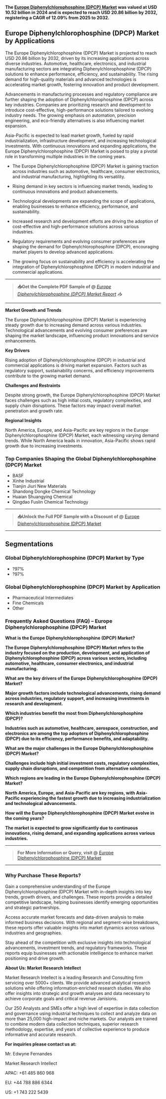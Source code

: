 <p><strong>The <a href="https://www.marketresearchintellect.com/download-sample/?rid=946204&amp;utm_source=Pulse-April-Europe&amp;utm_medium=852">Europe Diphenylchlorophosphine (DPCP) Market</a> was valued at USD 10.52 billion in 2024 and is expected to reach USD 20.86 billion by 2032, registering a CAGR of 12.09% from 2025 to 2032.</strong></p><h2>Europe Diphenylchlorophosphine (DPCP) Market by Applications&nbsp;</h2><p><p>The Europe Diphenylchlorophosphine (DPCP) Market is projected to reach USD 20.86 billion by 2032, driven by its increasing applications across diverse industries. Automotive, healthcare, electronics, and industrial manufacturing sectors are integrating Diphenylchlorophosphine (DPCP) solutions to enhance performance, efficiency, and sustainability. The rising demand for high-quality materials and advanced technologies is accelerating market growth, fostering innovation and product development.</p><p>Advancements in manufacturing processes and regulatory compliance are further shaping the adoption of Diphenylchlorophosphine (DPCP) across key industries. Companies are prioritizing research and development to introduce cost-effective, high-performance solutions tailored to evolving industry needs. The growing emphasis on automation, precision engineering, and eco-friendly alternatives is also influencing market expansion.</p><p>Asia-Pacific is expected to lead market growth, fueled by rapid industrialization, infrastructure development, and increasing technological investments. With continuous innovations and expanding applications, the Europe Diphenylchlorophosphine (DPCP) Market is poised to play a pivotal role in transforming multiple industries in the coming years.</p></p><ul><li><p>The Europe Diphenylchlorophosphine (DPCP) Market is gaining traction across industries such as automotive, healthcare, consumer electronics, and industrial manufacturing, highlighting its versatility.</p></li><li><p>Rising demand in key sectors is influencing market trends, leading to continuous innovations and product advancements.</p></li><li><p>Technological developments are expanding the scope of applications, enabling businesses to enhance efficiency, performance, and sustainability.</p></li><li><p>Increased research and development efforts are driving the adoption of cost-effective and high-performance solutions across various industries.</p></li><li><p>Regulatory requirements and evolving consumer preferences are shaping the demand for Diphenylchlorophosphine (DPCP), encouraging market players to develop advanced applications.</p></li><li><p>The growing focus on sustainability and efficiency is accelerating the integration of Diphenylchlorophosphine (DPCP) in modern industrial and commercial applications.</p></li></ul><hr /><blockquote><p><strong><span class="font-[700]">📥Get the Complete PDF Sample of @ </span></strong><em><span class="font-[700]"><a href="https://www.marketresearchintellect.com/download-sample/?rid=946204&amp;utm_source=Pulse-April-Europe&amp;utm_medium=852" target="_blank" data-tracking-control-name="article-ssr-frontend-pulse_little-text-block" data-tracking-will-navigate="" data-test-link="">Europe Diphenylchlorophosphine (DPCP) Market Report</a>&nbsp;📥</span></em></p></blockquote><hr /><p class="" data-start="77" data-end="360"><strong data-start="77" data-end="105">Market Growth and Trends</strong></p><p class="" data-start="77" data-end="360">The Europe Diphenylchlorophosphine (DPCP) Market is experiencing steady growth due to increasing demand across various industries. Technological advancements and evolving consumer preferences are shaping the market landscape, influencing product innovations and service enhancements.</p><p class="" data-start="362" data-end="606"><strong data-start="362" data-end="377">Key Drivers</strong></p><p class="" data-start="362" data-end="606">Rising adoption of Diphenylchlorophosphine (DPCP) in industrial and commercial applications is driving market expansion. Factors such as regulatory support, sustainability concerns, and efficiency improvements contribute to the growing market demand.</p><p class="" data-start="608" data-end="849"><strong data-start="608" data-end="637">Challenges and Restraints</strong></p><p class="" data-start="608" data-end="849">Despite strong growth, the Europe Diphenylchlorophosphine (DPCP) Market faces challenges such as high initial costs, regulatory complexities, and supply chain disruptions. These factors may impact overall market penetration and growth rate.</p><p class="" data-start="851" data-end="1095"><strong data-start="851" data-end="872">Regional Insights</strong></p><p class="" data-start="851" data-end="1095">North America, Europe, and Asia-Pacific are key regions in the Europe Diphenylchlorophosphine (DPCP) Market, each witnessing varying demand trends. While North America leads in innovation, Asia-Pacific shows rapid growth due to increasing investments.</p><p><h3>Top Companies Shaping the Global Diphenylchlorophosphine (DPCP) Market </h3><ul><li>BASF</li><li>Xinhe Industrial</li><li>Tianjin Jiuri New Materials</li><li>Shandong Dongke Chemical Technology</li><li>Huaian Shuangying Chemical</li><li>Qingdao Fuslin Chemical Technology</li></ul></p><hr /><blockquote><p><strong>📥Unlock the Full PDF Sample with a Discount of @</strong> <a href="https://www.marketresearchintellect.com/ask-for-discount/?rid=946204&amp;utm_source=Pulse-April-Europe&amp;utm_medium=852">Europe Diphenylchlorophosphine (DPCP) Market</a></p></blockquote><hr /><p><h2>Segmentations</h2><h3>Global Diphenylchlorophosphine (DPCP) Market by Type</h3><ul><li>?97%</li><li>?97%</li></ul><h3>Global Diphenylchlorophosphine (DPCP) Market by Application</h3><ul><li>Pharmaceutical Intermediates</li><li>Fine Chemicals</li><li>Other</li></ul></p><h3><strong>Frequently Asked Questions (FAQ) &ndash; Europe Diphenylchlorophosphine (DPCP) Market</strong></h3><p><strong>What is the Europe Diphenylchlorophosphine (DPCP) Market?</strong></p><p><strong>The Europe Diphenylchlorophosphine (DPCP) Market refers to the industry focused on the production, development, and application of Diphenylchlorophosphine (DPCP) across various sectors, including automotive, healthcare, consumer electronics, and industrial manufacturing.</strong></p><p><strong>What are the key drivers of the Europe Diphenylchlorophosphine (DPCP) Market?</strong></p><p><strong>Major growth factors include technological advancements, rising demand across industries, regulatory support, and increasing investments in research and development.</strong></p><p><strong>Which industries benefit the most from Diphenylchlorophosphine (DPCP)?</strong></p><p><strong>Industries such as automotive, healthcare, aerospace, construction, and electronics are among the top adopters of Diphenylchlorophosphine (DPCP) due to its efficiency, performance benefits, and adaptability.</strong></p><p><strong>What are the major challenges in the Europe Diphenylchlorophosphine (DPCP) Market?</strong></p><p><strong>Challenges include high initial investment costs, regulatory complexities, supply chain disruptions, and competition from alternative solutions.</strong></p><p><strong>Which regions are leading in the Europe Diphenylchlorophosphine (DPCP) Market?</strong></p><p><strong>North America, Europe, and Asia-Pacific are key regions, with Asia-Pacific experiencing the fastest growth due to increasing industrialization and technological advancements.</strong></p><p><strong>How will the Europe Diphenylchlorophosphine (DPCP) Market evolve in the coming years?</strong></p><p><strong>The market is expected to grow significantly due to continuous innovations, rising demand, and expanding applications across various industries.</strong></p><hr /><blockquote><p><span class="font-[700]"><strong>For More Information or Query, visit&nbsp;@</strong>&nbsp;</span><span class="font-[700]"><a href="https://www.marketresearchintellect.com/product/global-diphenylchlorophosphine-dpcp-market/?utm_source=Linkedin&utm_medium=852" target="_blank" data-tracking-control-name="article-ssr-frontend-pulse_little-text-block" data-tracking-will-navigate="" data-test-link="">Europe Diphenylchlorophosphine (DPCP) Market</a></span></p></blockquote><hr /><h3><strong data-start="0" data-end="31">Why Purchase These Reports?</strong></h3><p class="" data-start="35" data-end="297">Gain a comprehensive understanding of the Europe Diphenylchlorophosphine (DPCP) Market with in-depth insights into key trends, growth drivers, and challenges. These reports provide a detailed competitive landscape, helping businesses identify emerging opportunities and strategic partnerships.</p><p class="" data-start="299" data-end="540">Access accurate market forecasts and data-driven analysis to make informed business decisions. With regional and segment-wise breakdowns, these reports offer valuable insights into market dynamics across various industries and geographies.</p><p class="" data-start="542" data-end="784">Stay ahead of the competition with exclusive insights into technological advancements, investment trends, and regulatory frameworks. These reports equip businesses with actionable intelligence to enhance market positioning and drive growth.</p><p><strong><span class="font-[700]">About Us: Market Research Intellect</span></strong></p><p><span class="">Market Research Intellect is a leading Research and Consulting firm servicing over 5000+ clients. We provide advanced analytical research solutions while offering information-enriched research studies.&nbsp;</span>We also offer insights into strategic and growth analyses and data necessary to achieve corporate goals and critical revenue Janisions.</p><p><span class="">Our 250 Analysts and SMEs offer a high level of expertise in data collection and governance using industrial techniques to collect and analyze data on more than 25,000 high-impact and niche markets. Our analysts are trained to combine modern data collection techniques, superior research methodology, expertise, and years of collective experience to produce informative and accurate research.</span></p><p><strong>For inquiries please contact us at:</strong></p><p>Mr. Edwyne Fernandes</p><p>Market Research Intellect</p><p>APAC: +61 485 860 968</p><p>EU: +44 788 886 6344</p><p>US: +1 743 222 5439</p>